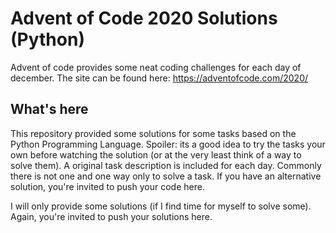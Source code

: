 # Advent of Code 2020 Solutions (Python)
Advent of code provides some neat coding challenges for each day of december. The site can be found here: https://adventofcode.com/2020/ 

## What's here
This repository provided some solutions for some tasks based on the Python Programming Language.
Spoiler: its a good idea to try the tasks your own before watching the solution (or at the very least think of a way to solve them). A original task description is included for each day. 
Commonly there is not one and one way only to solve a task. If you have an alternative solution, you're invited to push your code here.

I will only provide some solutions (if I find time for myself to solve some). Again, you're invited to push your solutions here.

